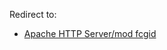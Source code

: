 Redirect to:

*   [Apache HTTP Server/mod fcgid](/index.php/Apache_HTTP_Server/mod_fcgid "Apache HTTP Server/mod fcgid")
